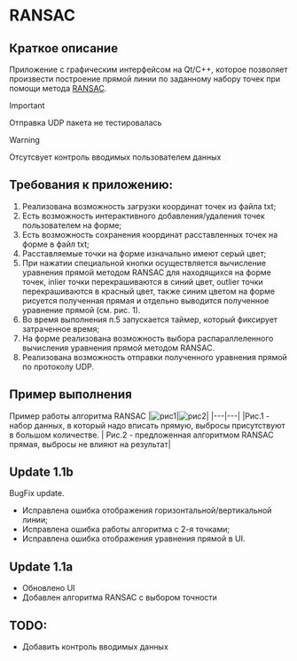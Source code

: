 # RANSAC
## Краткое описание
Приложение с графическим интерфейсом на Qt/C++, которое позволяет произвести построение прямой линии по заданному набору точек при помощи метода [RANSAC](https://en.wikipedia.org/wiki/Random_sample_consensus).

> [!IMPORTANT]
> Отправка UDP пакета не тестировалась

> [!WARNING]
> Отсутсвует контроль вводимых пользователем данных 

## Требования к приложению:
1. Реализована возможность загрузки координат точек из файла txt;
2. Есть возможность интерактивного добавления/удаления точек пользователем на форме;
3. Есть возможность сохранения координат расставленных точек на форме в файл txt;
4. Расставляемые точки на форме изначально имеют серый цвет;
5. При нажатии специальной кнопки осуществляется вычисление уравнения прямой методом RANSAC для находящихся на форме точек, inlier точки перекрашиваются в синий цвет, outlier точки перекрашиваются в красный цвет, также синим цветом на форме рисуется полученная прямая и отдельно выводится полученное уравнение прямой (см. рис. 1).
6. Во время выполнения п.5 запускается таймер, который фиксирует затраченное время;
7. На форме реализована возможность выбора распараллеленного вычисления уравнения прямой методом RANSAC.
8. Реализована возможность отправки полученного уравнения прямой по протоколу UDP.
## Пример выполнения
Пример работы алгоритма RANSAC
|![рис1](https://upload.wikimedia.org/wikipedia/commons/b/b9/Line_with_outliers.svg)|![рис2](https://upload.wikimedia.org/wikipedia/commons/d/de/Fitted_line.svg)|
|---|---|
|Рис.1 - набор данных, в который надо вписать прямую, выбросы присутствуют в большом количестве. | Рис.2 - предложенная алгоритмом RANSAC прямая, выбросы не влияют на результат|

## Update 1.1b
BugFix update.
  * Исправлена ошибка отображения горизонтальной/вертикальной линии;
  * Исправлена ошибка работы алгоритма с 2-я точками;
  * Исправлена ошибка отображения уравнения прямой в UI.

## Update 1.1a
  * Обновлено UI
  * Добавлен алгоритма RANSAC c выбором точности
    
## TODO:
  * Добавить контроль вводимых данных

